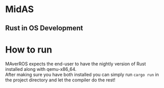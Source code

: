 # MidAS
## Rust in OS Development

# How to run
MAverROS expects the end-user to have the nightly version of Rust installed along with qemu-x86_64.<br>
After making sure you have both installed you can simply run ``cargo run`` in the project directory and let the compiler do the rest!
